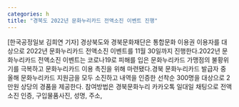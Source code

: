 ```yaml
---
categories: h
title: "경북도 2022년 문화누리카드 전액소진 이벤트 진행"
---
```

[한국공정일보 김희연 기자] 경상북도와 경북문화재단은 통합문화 이용권 이용자를 대상으로 2022년 문화누리카드 전액소진 이벤트를 11월 30일까지 진행한다.2022년 문화누리카드 전액소진 이벤트는 코로나19로 피해를 입은 문화누리카드 가맹점의 불황위기를 극복하고 문화누리카드 이용 촉진을 위해 마련됐다.경북 문화누리카드 발급자 중 올해 문화누리카드 지원금을 모두 소진하고 내역을 인증한 선착순 300명을 대상으로 2만원 상당의 경품을 제공한다. 참여방법은 경북문화누리 카카오톡 일대일 채팅으로 전액소진 인증, 구입물품사진, 성명, 주소,
